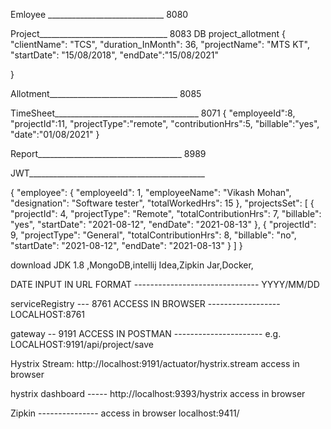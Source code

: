 Emloyee  _____________________________   8080


Project________________________________ 8083                         DB project_allotment 
{
  "clientName": "TCS",
  "duration_InMonth": 36,
  "projectName": "MTS KT",
  "startDate": "15/08/2018",
  "endDate":"15/08/2021"
  
}


Allotment________________________________ 8085


TimeSheet____________________________________  8071
{
"employeeId":8,
"projectId":11,
"projectType":"remote",
"contributionHrs":5,
"billable":"yes",
"date":"01/08/2021"
}


Report____________________________________ 8989



JWT____________________________________________ 






{
    "employee": {
        "employeeId": 1,
        "employeeName": "Vikash Mohan",
        "designation": "Software tester",
        "totalWorkedHrs": 15
    },
    "projectsSet": [
        {
            "projectId": 4,
            "projectType": "Remote",
            "totalContributionHrs": 7,
            "billable": "yes",
            "startDate": "2021-08-12",
            "endDate": "2021-08-13"
        },
        {
            "projectId": 9,
            "projectType": "General",
            "totalContributionHrs": 8,
            "billable": "no",
            "startDate": "2021-08-12",
            "endDate": "2021-08-13"
        }
    ]
}


download JDK 1.8 ,MongoDB,intellij Idea,Zipkin Jar,Docker,

DATE INPUT IN URL FORMAT ------------------------------- YYYY/MM/DD

serviceRegistry --- 8761 ACCESS IN BROWSER   ------------------ LOCALHOST:8761 

gateway -- 9191 ACCESS IN POSTMAN ---------------------- e.g.   LOCALHOST:9191/api/project/save

Hystrix Stream: http://localhost:9191/actuator/hystrix.stream   access in browser 

hystrix dashboard ----- http://localhost:9393/hystrix        access in browser

Zipkin --------------- access in browser localhost:9411/
